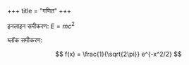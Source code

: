 +++
title = "गणित"
+++

इनलाइन समीकरण: $E = mc^2$

ब्लॉक समीकरण:

$$
f(x) = \frac{1}{\sqrt{2\pi}} e^{-x^2/2}
$$
